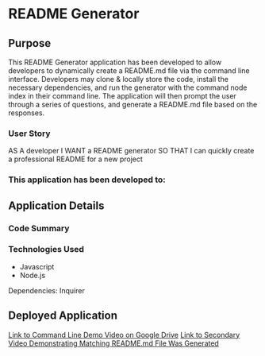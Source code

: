 # README Generator

## Purpose

This README Generator application has been developed to allow developers to dynamically create a README.md file via the command line interface. Developers may clone & locally store the code, install the necessary dependencies, and run the generator with the command node index in their command line. The application will then prompt the user through a series of questions, and generate a README.md file based on the responses. 

### User Story

AS A developer
I WANT a README generator
SO THAT I can quickly create a professional README for a new project

### This application has been developed to:

## Application Details

### Code Summary

### Technologies Used
- Javascript
- Node.js 

Dependencies: Inquirer 

## Deployed Application

[Link to Command Line Demo Video on Google Drive](https://drive.google.com/file/d/1CZ65YnFTMAYMUnWulxf_nuKpfZvanBVQ/view)
[Link to Secondary Video Demonstrating Matching README.md File Was Generated](https://drive.google.com/file/d/1zUuKWCJUVaZGZ9LhGqtJbTzCRZXhEoyA/view)



